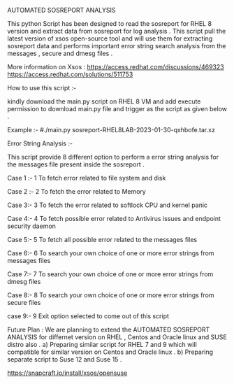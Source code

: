 AUTOMATED SOSREPORT ANALYSIS

This python Script has been designed to read the sosreport for RHEL 8 version and extract data from sosreport for log analysis . This script pull the latest version of xsos open-source tool and will use them for extracting sosreport data and performs important error string search analysis from the messages , secure and dmesg files .

More information on Xsos : https://access.redhat.com/discussions/469323  https://access.redhat.com/solutions/511753

How to use this script :-

kindly download the main.py script on RHEL 8 VM and add execute permission to download main.py file and trigger as the script as given below .

Example :- #./main.py sosreport-RHEL8LAB-2023-01-30-qxhbofe.tar.xz

Error String Analysis :-

This script provide 8 different option to perform a error string analysis for the messages file present inside the sosreport .

Case 1 :- 1 To fetch error related to file system and disk

Case 2 :- 2 To fetch the error related to Memory

Case 3:- 3 To fetch the error related to softlock CPU and kernel panic

Case 4:- 4 To fetch possible error related to Antivirus issues and endpoint security daemon

Case 5:- 5 To fetch all possible error related to the messages files

Case 6:- 6 To search your own choice of one or more error strings from messages files

Case 7:- 7 To search your own choice of one or more error strings from dmesg files

Case 8:- 8 To search your own choice of one or more error strings from secure files

case 9:- 9 Exit option selected to come out of this script

Future Plan : We are planning to extend the AUTOMATED SOSREPORT ANALYSIS for differnet version on RHEL , Centos and Oracle linux and SUSE distro also . a) Preparing similar script for RHEL 7 and 9 which will compatible for similar version on Centos and Oracle linux . b) Preparing separate script to Suse 12 and Suse 15 .

https://snapcraft.io/install/xsos/opensuse
